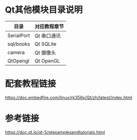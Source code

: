 # Qt其他模块目录说明

| 目录                | 对应教程章节                      |
| ------------------ | --------------------------------- |
| SerialPort         |  Qt 串口通讯                       |
| sql/books          |  Qt SQLite                        |
| camera             |  Qt 摄像头                        |
| QtOpengl           |  Qt OpenGL                        |


# 配套教程链接

https://doc.embedfire.com/linux/rk356x/Qt/zh/latest/index.html


# 参考链接

https://doc.qt.io/qt-5/qtexamplesandtutorials.html
